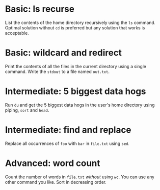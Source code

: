 # Basic: ls recurse
List the contents of the home directory recursively using the `ls` command.
Optimal solution without `cd` is preferred but any solution that works is acceptable.

# Basic: wildcard and redirect
Print the contents of all the files in the current directory using a single command.
Write the `stdout` to a file named `out.txt`.

# Intermediate: 5 biggest data hogs
Run `du` and get the 5 biggest data hogs in the user's home directory using piping,
 `sort` and `head`.

# Intermediate: find and replace
Replace all occurrences of `foo` with `bar` in `file.txt` using `sed`.

# Advanced: word count 
Count the number of words in `file.txt` *without* using `wc`. You can
use any other command you like. Sort in decreasing order. 



